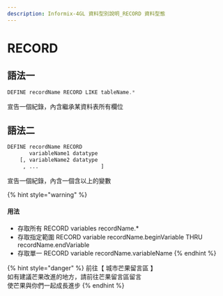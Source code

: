 ```yaml
---
description: Informix-4GL 資料型別說明_RECORD 資料型態
---
```


# RECORD

## 語法一

```objectivec
DEFINE recordName RECORD LIKE tableName.*
```

宣告一個紀錄，內含繼承某資料表所有欄位

## 語法二

```bash
DEFINE recordName RECORD
       variableName1 datatype
    [, variableName2 datatype
     , ...                    ]
```

宣告一個紀錄，內含一個含以上的變數

{% hint style="warning" %}
####  用法

* 存取所有 RECORD variables recordName.\*
* 存取指定範圍 RECORD variable recordName.beginVariable THRU recordName.endVariable
* 存取單一 RECORD variable recordName.variableName
{% endhint %}

{% hint style="danger" %}
前往【 城市芒果留言區 】  
如有建議芒果改進的地方，請前往芒果留言區留言  
使芒果與你們一起成長進步
{% endhint %}


